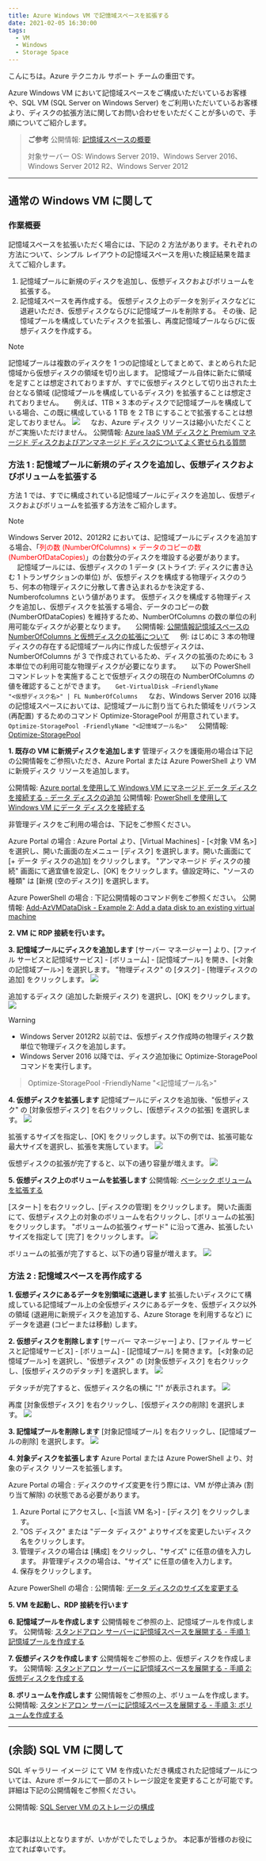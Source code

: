 ```yaml
---
title: Azure Windows VM で記憶域スペースを拡張する
date: 2021-02-05 16:30:00
tags:
  - VM
  - Windows
  - Storage Space
---
```


こんにちは。Azure テクニカル サポート チームの重田です。

Azure Windows VM において記憶域スペースをご構成いただいているお客様や、SQL VM (SQL Server on Windows Server) をご利用いただいているお客様より、ディスクの拡張方法に関してお問い合わせをいただくことが多いので、手順についてご紹介します。

<!-- more -->

> **ご参考**
> 公開情報: [記憶域スペースの概要](https://docs.microsoft.com/ja-jp/windows-server/storage/storage-spaces/overview)
>
> 対象サーバー OS:
> Windows Server 2019、Windows Server 2016、Windows Server 2012 R2、Windows Server 2012


---

## 通常の Windows VM に関して

### 作業概要
記憶域スペースを拡張いただく場合には、下記の 2 方法があります。それぞれの方法について、シンプル レイアウトの記憶域スペースを用いた検証結果を踏まえてご紹介します。

1. 記憶域プールに新規のディスクを追加し、仮想ディスクおよびボリュームを拡張する。
2. 記憶域スペースを再作成する。
   仮想ディスク上のデータを別ディスクなどに退避いただき、仮想ディスクならびに記憶域プールを削除する。
   その後、記憶域プールを構成していたディスクを拡張し、再度記憶域プールならびに仮想ディスクを作成する。

> [!NOTE]
> 記憶域プールは複数のディスクを 1 つの記憶域としてまとめて、まとめられた記憶域から仮想ディスクの領域を切り出します。
> 記憶域プール自体に新たに領域を足すことは想定されておりますが、すでに仮想ディスクとして切り出された土台となる領域 (記憶域プールを構成しているディスク) を拡張することは想定されておりません。
>　
> 例えば、1TB × 3 本のディスクで記憶域プールを構成している場合、この既に構成している 1 TB を 2 TB にすることで拡張することは想定しておりません。
> ![](./extend-storage-space-on-azure-windows-vm/19.png)
>　
> なお、Azure ディスク リソースは縮小いただくことがご実施いただけません。
> 公開情報:  [Azure IaaS VM ディスクと Premium マネージド ディスクおよびアンマネージド ディスクについてよく寄せられる質問](https://docs.microsoft.com/ja-jp/azure/virtual-machines/linux/find-unattached-disks)

### 方法 1 : 記憶域プールに新規のディスクを追加し、仮想ディスクおよびボリュームを拡張する

方法 1 では、すでに構成されている記憶域プールにディスクを追加し、仮想ディスクおよびボリュームを拡張する方法をご紹介します。

> [!NOTE]
> Windows Server 2012、2012R2 においては、記憶域プールにディスクを追加する場合、「<span style="color:red;">列の数 (NumberOfColumns) × データのコピーの数 (NumberOfDataCopies)</span>」の台数分のディスクを増設する必要があります。
> 　
> 記憶域プールには、仮想ディスクの 1 データ (ストライプ: ディスクに書き込む 1 トランザクションの単位) が、仮想ディスクを構成する物理ディスクのうち、何本の物理ディスクに分散して書き込まれるかを決定する、Numberofcolumns という値があります。
> 仮想ディスクを構成する物理ディスクを追加し、仮想ディスクを拡張する場合、データのコピーの数 (NumberOfDataCopies) を維持するため、NumberOfColumns の数の単位の利用可能なディスクが必要となります。
> 　
> 公開情報: [公開情報記憶域スペースの NumberOfColumns と仮想ディスクの拡張について](https://blogs.technet.microsoft.com/askcorejp/2017/06/22/numberofcolumns-of-storagespace/)
> 　
> 例:
> はじめに 3 本の物理ディスクの存在する記憶域プール内に作成した仮想ディスクは、NumberOfColumns が 3 で作成されているため、ディスクの拡張のためにも 3 本単位での利用可能な物理ディスクが必要になります。
> 　
> 以下の PowerShell コマンドレットを実施することで仮想ディスクの現在の NumberOfColumns の値を確認することができます。
> 　
> <code>Get-VirtualDisk –FriendlyName "<仮想ディスク名>" | FL NumberOfColumns</code>
> 　
> なお、Windows Server 2016 以降の記憶域スペースにおいては、記憶域プールに割り当てられた領域をリバランス (再配置) するためのコマンド Optimize-StoragePool が用意されています。
> 　
> <code>Optimize-StoragePool -FriendlyName "<記憶域プール名>"</code>
> 　
> 公開情報: [Optimize-StoragePool](https://docs.microsoft.com/en-us/powershell/module/storage/optimize-storagepool?view=win10-ps)


**1. 既存の VM に新規ディスクを追加します**
管理ディスクを護衛用の場合は下記の公開情報をご参照いただき、Azure Portal または Azure PowerShell より VM に新規ディスク リソースを追加します。

公開情報: [Azure portal を使用して Windows VM にマネージド データ ディスクを接続する - データ ディスクの追加](https://docs.microsoft.com/ja-jp/azure/virtual-machines/windows/attach-managed-disk-portal#add-a-data-disk)
公開情報: [PowerShell を使用して Windows VM にデータ ディスクを接続する](https://docs.microsoft.com/ja-jp/azure/virtual-machines/windows/attach-disk-ps)


非管理ディスクをご利用の場合は、下記をご参照ください。

Azure Portal の場合 : 
Azure Portal より、[Virtual Machines] - [<対象 VM 名>] を選択し、開いた画面の左メニュー [ディスク] を選択します。開いた画面にて [+ データ ディスクの追加] をクリックします。
"アンマネージド ディスクの接続" 画面にて適宜値を設定し、[OK] をクリックします。値設定時に、"ソースの種類" は [新規 (空のディスク)] を選択します。

Azure PowerShell の場合 : 
下記公開情報のコマンド例をご参照ください。
公開情報: [Add-AzVMDataDisk - Example 2: Add a data disk to an existing virtual machine](https://docs.microsoft.com/en-us/powershell/module/az.compute/add-azvmdatadisk?view=azps-5.4.0#example-2--add-a-data-disk-to-an-existing-virtual-machine)


**2. VM に RDP 接続を行います。**

**3. 記憶域プールにディスクを追加します**
[サーバー マネージャー] より、[ファイル サービスと記憶域サービス] - [ボリューム] - [記憶域プール] を開き、[<対象の記憶域プール>] を選択します。
"物理ディスク" の [タスク] - [物理ディスクの追加] をクリックします。
![](./extend-storage-space-on-azure-windows-vm/2.png)

追加するディスク (追加した新規ディスク) を選択し、[OK] をクリックします。
![](./extend-storage-space-on-azure-windows-vm/3.png)

> [!WARNING]
> - Windows Server 2012R2 以前では、仮想ディスク作成時の物理ディスク数単位で物理ディスクを追加します。
> - Windows Server 2016 以降では、ディスク追加後に Optimize-StoragePool コマンドを実行します。
>> Optimize-StoragePool -FriendlyName "<記憶域プール名>"

**4. 仮想ディスクを拡張します**
記憶域プールにディスクを追加後、"仮想ディスク" の [対象仮想ディスク] を右クリックし、[仮想ディスクの拡張] を選択します。
![](./extend-storage-space-on-azure-windows-vm/4.png)

拡張するサイズを指定し、[OK] をクリックします。以下の例では、拡張可能な最大サイズを選択し、拡張を実施しています。
![](./extend-storage-space-on-azure-windows-vm/5.png)

仮想ディスクの拡張が完了すると、以下の通り容量が増えます。
![](./extend-storage-space-on-azure-windows-vm/6.png)

**5. 仮想ディスク上のボリュームを拡張します**
公開情報: [ベーシック ボリュームを拡張する](https://docs.microsoft.com/ja-jp/windows-server/storage/disk-management/extend-a-basic-volume)

[スタート] を右クリックし、[ディスクの管理] をクリックします。
開いた画面にて、仮想ディスク上の対象のボリュームを右クリックし、[ボリュームの拡張] をクリックします。
"ボリュームの拡張ウィザード" に沿って進み、拡張したいサイズを指定して [完了] をクリックします。 
![](./extend-storage-space-on-azure-windows-vm/8.png)

ボリュームの拡張が完了すると、以下の通り容量が増えます。
![](./extend-storage-space-on-azure-windows-vm/9.png)

### 方法 2 : 記憶域スペースを再作成する
 
**1. 仮想ディスクにあるデータを別領域に退避します**
拡張したいディスクにて構成している記憶域プール上の全仮想ディスクにあるデータを、仮想ディスク以外の領域 (退避用に新規ディスクを追加する、Azure Storage を利用するなど) にデータを退避 (コピーまたは移動) します。

**2. 仮想ディスクを削除します**
[サーバー マネージャー] より、[ファイル サービスと記憶域サービス] - [ボリューム] - [記憶域プール] を開きます。
[<対象の記憶域プール>] を選択し、"仮想ディスク" の [対象仮想ディスク] を右クリックし、[仮想ディスクのデタッチ] を選択します。
![](./extend-storage-space-on-azure-windows-vm/10.png)

デタッチが完了すると、仮想ディスク名の横に "!" が表示されます。
![](./extend-storage-space-on-azure-windows-vm/11.png)

再度 [対象仮想ディスク] を右クリックし、[仮想ディスクの削除] を選択します。
![](./extend-storage-space-on-azure-windows-vm/12.png)


**3. 記憶域プールを削除します**
[対象記憶域プール] を右クリックし、[記憶域プールの削除] を選択します。
![](./extend-storage-space-on-azure-windows-vm/13.png)

**4. 対象ディスクを拡張します**
Azure Portal または Azure PowerShell より、対象のディスク リソースを拡張します。

Azure Portal の場合 : 
ディスクのサイズ変更を行う際には、VM が停止済み (割り当て解除) の状態である必要があります。

1. Azure Portal にアクセスし、[<当該 VM 名>] - [ディスク] をクリックします。
2. "OS ディスク" または "データ ディスク" よりサイズを変更したいディスク名をクリックします。
3. 管理ディスクの場合は [構成] をクリックし、"サイズ" に任意の値を入力します。
   非管理ディスクの場合は、"サイズ" に任意の値を入力します。
4. 保存をクリックします。

Azure PowerShell の場合 :
公開情報: [データ ディスクのサイズを変更する](https://docs.microsoft.com/ja-jp/azure/virtual-machines/windows/expend-os-disk#resizing-data-disks) 

**5. VM を起動し、RDP 接続を行います**

**6. 記憶域プールを作成します**
公開情報をご参照の上、記憶域プールを作成します。
公開情報: [スタンドアロン サーバーに記憶域スペースを展開する - 手順 1: 記憶域プールを作成する](https://docs.microsoft.com/ja-jp/windows-server/storage/storage-spaces/deploy-standalone-storage-spaces#step-1-create-a-storage-pool)

**7. 仮想ディスクを作成します**
公開情報をご参照の上、仮想ディスクを作成します。
公開情報: [スタンドアロン サーバーに記憶域スペースを展開する - 手順 2: 仮想ディスクを作成する](https://docs.microsoft.com/ja-jp/windows-server/storage/storage-spaces/deploy-standalone-storage-spaces#step-2-create-a-virtual-disk)

**8. ボリュームを作成します**
公開情報をご参照の上、ボリュームを作成します。
公開情報: [スタンドアロン サーバーに記憶域スペースを展開する - 手順 3: ボリュームを作成する](https://docs.microsoft.com/ja-jp/windows-server/storage/storage-spaces/deploy-standalone-storage-spaces#step-3-create-a-volume)


---

## (余談) SQL VM に関して
SQL ギャラリー イメージ にて VM を作成いただき構成された記憶域プールについては、Azure ポータルにて一部のストレージ設定を変更することが可能です。詳細は下記の公開情報をご参照ください。

公開情報: [SQL Server VM のストレージの構成](https://docs.microsoft.com/ja-jp/azure/azure-sql/virtual-machines/windows/storage-configuration)


<br>

本記事は以上となりますが、いかがでしたでしょうか。
本記事が皆様のお役に立てれば幸いです。
